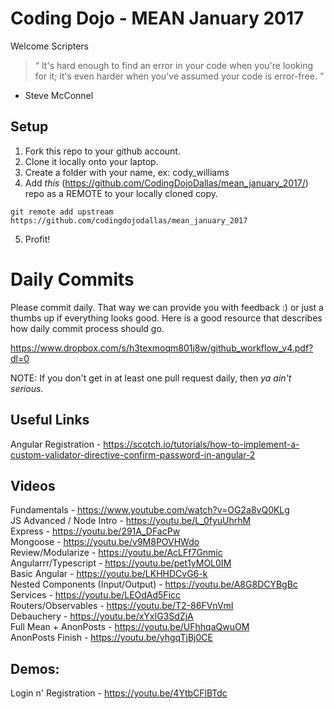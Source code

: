 # Coding Dojo - MEAN January 2017

Welcome Scripters

> “ It's hard enough to find an error in your code when you're looking for it; it's even harder when you've assumed your code is error-free. ”
- Steve McConnel

## Setup
 1. Fork this repo to your github account.
 2. Clone it locally onto your laptop.
 3. Create a folder with your name, ex: cody_williams
 4. Add *this* (https://github.com/CodingDojoDallas/mean_january_2017/) repo as a REMOTE to your locally cloned copy.
```
git remote add upstream https://github.com/codingdojodallas/mean_january_2017
```
 5. Profit!
# Daily Commits

Please commit daily. That way we can provide you with feedback :) or just a thumbs up if everything looks good. Here is a good resource that describes how daily commit process should go.

https://www.dropbox.com/s/h3texmoqm801j8w/github_workflow_v4.pdf?dl=0

NOTE: If you don't get in at least one pull request daily, then *_ya ain't serious_*.

## Useful Links
Angular Registration - https://scotch.io/tutorials/how-to-implement-a-custom-validator-directive-confirm-password-in-angular-2 <br>

## Videos
Fundamentals - https://www.youtube.com/watch?v=OG2a8vQ0KLg <br>
JS Advanced / Node Intro - https://youtu.be/L_0fyuUhrhM <br>
Express - https://youtu.be/291A_DFacPw <br>
Mongoose - https://youtu.be/v9M8POVHWdo <br>
Review/Modularize - https://youtu.be/AcLFf7Gnmic <br>
Angularrr/Typescript - https://youtu.be/pet1yMOL0IM <br>
Basic Angular - https://youtu.be/LKHHDCvG6-k <br>
Nested Components (Input/Output) - https://youtu.be/A8G8DCYBgBc <br>
Services - https://youtu.be/LEOdAd5Ficc <br>
Routers/Observables - https://youtu.be/T2-86FVnVmI <br>
Debauchery - https://youtu.be/xYxIG3SdZjA <br>
Full Mean + AnonPosts - https://youtu.be/UFhhqaQwuOM <br>
AnonPosts Finish - https://youtu.be/yhgqTjBj0CE <br>

## Demos:
Login n' Registration - https://youtu.be/4YtbCFlBTdc <br>
